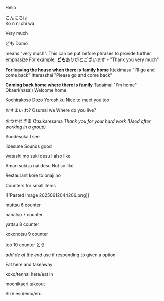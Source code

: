 Hello

こんにちは  
Ko n ni chi wa


Very much

ども
Domo

means "very much". This can be put before phrases to provide further emphasize
For example: **ども**ありがとございます - "Thank you very much"

**For leaving the house when there is family home**
Ittekimasu 
"I'll go and come back"
Itterasshai 
"Please go and come back"

**Coming back home where there is family**
Tadaimai 
"I'm home"
Okaeri(nasai)
Welcome home

Kochirakoso Dozo Yoroshiku
Nice to meet you too

おすまい わ?
Osumai wa
Where do you live?

おつかれさま
Otsukaresama
*Thank you for your hard work (Used after working in a group)*

Soodesuka
I see

Iidesune
Sounds good


watashi mo suki desu
I also like

Amari suki ja nai desu 
Not so like 


Restaurant
kore to onaji no 

Counters for small items

![[Pasted image 20250612044206.png]]

muttsu
6 counter

nanatsu
7 counter

yattsu
8 counter

kokonotsu 
9 counter

too
10 counter
とう


*add de at the end*
use if responding to given a option

Eat here and takeaway

koko/tennai
here/eat in

mochikaeri
takeout

Size
esu/emu/eru
